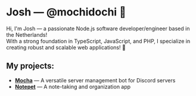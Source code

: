 # Josh &mdash; @mochidochi 📌

Hi, I'm Josh &mdash; a passionate Node.js software developer/engineer based in the Netherlands! <br>
With a strong foundation in TypeScript, JavaScript, and PHP, I specialize in creating robust and scalable web applications! 🌱

## My projects:

- **[Mocha](https://github.com/mochidochi/mocha)** &mdash; A versatile server management bot for Discord servers
- **[Notepet](https://github.com/mochidochi/notepet)** &mdash; A note-taking and organization app
